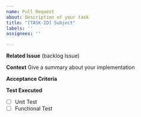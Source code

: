 ```yaml
---
name: Pull Request
about: Description of your task
title: "[TASK-ID] Subject"
labels: ''
assignees: ''

---
```


**Related Issue**
(backlog Issue)

**Context**
Give a summary about your implementation

**Acceptance Criteria**

**Test Executed**
- [ ] Unit Test
- [ ] Functional Test
